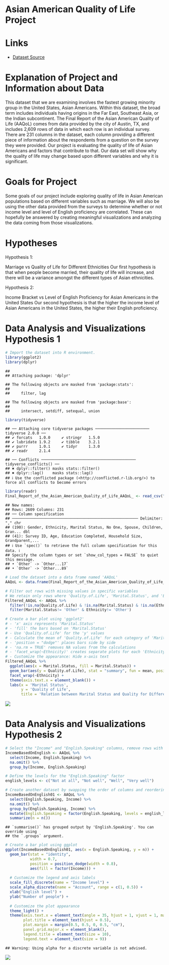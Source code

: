 Asian American Quality of Life Project
================

# Links

- [Dataset
  Source](https://data.austintexas.gov/dataset/Final-Report-of-the-Asian-American-Quality-of-Life/hc5t-p62z)

# Explanation of Project and Information about Data

This dataset that we are examining involves the fastest growing minority
group in the United States, Asian Americans. Within this dataset, the
broad term includes individuals having origins in the Far East,
Southeast Asia, or the Indian subcontinent. The Final Report of the
Asian American Quality of Life (AAQoL) comes from data provided by the
city of Austin, TX, and includes 2,609 rows of data in which each row is
an individual survey. There are 231 columns in the dataset, each column
providing a different piece of information about the respondents from a
question on the survey they were provided. Our project is evaluating the
quality of life of Asian Americans and factors that contribute to that.
Our data set will show why the quality of life may change based upon
different variables and why it is significant.

# Goals for Project

Some goals of our project include exploring quality of life in Asian
American populations based on different variables such as marriage. We
will also be using the other data provided from the surveys to determine
whether or not income level and level of English proficiency are
correlated. These can hopefully be answered by creating meaningful
visualizations and analyzing the data coming from those visualizations.

# Hypotheses

Hypothesis 1:

Marriage vs Quality of Life for Different Ethnicities Our first
hypothesis is that when people become married, their quality of life
will increase, and there will be a variance amongst the different types
of Asian ethnicities.

Hypothesis 2:

Income Bracket vs Level of English Proficiency for Asian Americans in
the United States Our second hypothesis is that the higher the income
level of Asian Americans in the United States, the higher their English
proficiency.

# Data Analysis and Visualizations Hypothesis 1

``` r
# Import the dataset into R environment.
library(ggplot2)
library(dplyr)
```

    ## 
    ## Attaching package: 'dplyr'

    ## The following objects are masked from 'package:stats':
    ## 
    ##     filter, lag

    ## The following objects are masked from 'package:base':
    ## 
    ##     intersect, setdiff, setequal, union

``` r
library(tidyverse)
```

    ## ── Attaching core tidyverse packages ──────────────────────── tidyverse 2.0.0 ──
    ## ✔ forcats   1.0.0     ✔ stringr   1.5.0
    ## ✔ lubridate 1.9.2     ✔ tibble    3.2.1
    ## ✔ purrr     1.0.1     ✔ tidyr     1.3.0
    ## ✔ readr     2.1.4

    ## ── Conflicts ────────────────────────────────────────── tidyverse_conflicts() ──
    ## ✖ dplyr::filter() masks stats::filter()
    ## ✖ dplyr::lag()    masks stats::lag()
    ## ℹ Use the conflicted package (<http://conflicted.r-lib.org/>) to force all conflicts to become errors

``` r
library(readr)
Final_Report_of_the_Asian_American_Quality_of_Life_AAQoL_ <- read_csv("Final_Report_of_the_Asian_American_Quality_of_Life__AAQoL_.csv")
```

    ## New names:
    ## Rows: 2609 Columns: 231
    ## ── Column specification
    ## ──────────────────────────────────────────────────────── Delimiter: "," chr
    ## (190): Gender, Ethnicity, Marital Status, No One, Spouse, Children, Gran... dbl
    ## (41): Survey ID, Age, Education Completed, Household Size, Grandparent,...
    ## ℹ Use `spec()` to retrieve the full column specification for this data. ℹ
    ## Specify the column types or set `show_col_types = FALSE` to quiet this message.
    ## • `Other` -> `Other...17`
    ## • `Other` -> `Other...89`

``` r
# Load the dataset into a data frame named 'AAQoL'
AAQoL <- data.frame(Final_Report_of_the_Asian_American_Quality_of_Life_AAQoL_)

# Filter out rows with missing values in specific variables
# We retain only rows where 'Quality.of.Life', 'Marital.Status', and 'Ethnicity' are not missing (NA)
Filtered_AAQoL <- AAQoL %>%
  filter(!is.na(Quality.of.Life) & !is.na(Marital.Status) & !is.na(Ethnicity)) %>%
  filter(Marital.Status!= 'Other' & Ethnicity!= 'Other')

# Create a bar plot using 'ggplot2'
# - 'x' axis represents 'Marital.Status'
# - 'fill' the bars based on 'Marital.Status'
# - Use 'Quality.of.Life' for the 'y' values
# - Calculate the mean of 'Quality.of.Life' for each category of 'Marital.Status'
# - 'position = "dodge"' places bars side by side
# - 'na.rm = TRUE' removes NA values from the calculations
# - 'facet_wrap(~Ethnicity)' creates separate plots for each 'Ethnicity'
# - Customize the appearance: Hide x-axis text
Filtered_AAQoL %>% 
  ggplot(aes(x = Marital.Status, fill = Marital.Status)) +
  geom_bar(aes(y = Quality.of.Life), stat = "summary", fun = mean, position = "dodge", na.rm = TRUE) +
  facet_wrap(~Ethnicity) +
  theme(axis.text.x = element_blank()) +
  labs(x = 'Marital Status',
       y = 'Quality of Life',
       title = 'Relation between Marital Status and Quality for Different Asian American Ethnicities')
```

![](Readme_files/figure-gfm/unnamed-chunk-1-1.png)<!-- -->

# Data Analysis and Visualizations Hypothesis 2

``` r
# Select the "Income" and "English.Speaking" columns, remove rows with missing values, and group by both columns
IncomeBasedOnEnglish <- AAQoL %>% 
  select(Income, English.Speaking) %>% 
  na.omit() %>% 
  group_by(Income, English.Speaking)

# Define the levels for the "English.Speaking" factor
english_levels <- c("Not at all", "Not well", "Well", "Very well")

# Create another dataset by swapping the order of columns and reordering "English.Speaking" as a factor
IncomeBasedOnEnglish01 <- AAQoL %>% 
  select(English.Speaking, Income) %>% 
  na.omit() %>% 
  group_by(English.Speaking, Income) %>% 
  mutate(English.Speaking = factor(English.Speaking, levels = english_levels)) %>% 
  summarize(n = n())  
```

    ## `summarise()` has grouped output by 'English.Speaking'. You can override using
    ## the `.groups` argument.

``` r
# Create a bar plot using ggplot
ggplot(IncomeBasedOnEnglish01, aes(x = English.Speaking, y = n)) +
  geom_bar(stat = "identity", 
           width = 0.7, 
           position = position_dodge(width = 0.8),
           aes(fill = factor(Income))) +
  
  # Customize the legend and axis labels
  scale_fill_discrete(name = "Income level") +
  scale_alpha_discrete(name = "Account", range = c(1, 0.5)) + 
  xlab("English level") +
  ylab("Number of people") + 
  
  # Customize the plot appearance
  theme_light() +
  theme(axis.text.x = element_text(angle = 35, hjust = 1, vjust = 1, margin = margin(0.2, 0, 0.3, 0, "cm")), 
        plot.title = element_text(hjust = 0.5),
        plot.margin = margin(0.5, 0.5, 0, 0.5, "cm"),      
        panel.grid.major.x = element_blank(),
        legend.title = element_text(size = 10),
        legend.text = element_text(size = 9))
```

    ## Warning: Using alpha for a discrete variable is not advised.

![](Readme_files/figure-gfm/unnamed-chunk-2-1.png)<!-- -->
